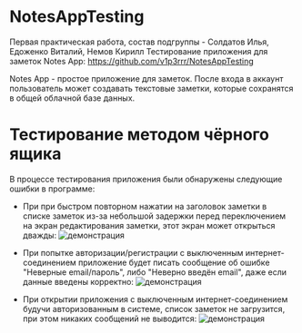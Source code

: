 # NotesAppTesting
Первая практическая работа, состав подгруппы - Солдатов Илья, Едоженко Виталий, Немов Кирилл
Тестирование приложения для заметок Notes App: https://github.com/v1p3rrr/NotesAppTesting

Notes App - простое приложение для заметок. После входа в аккаунт пользователь может создавать текстовые заметки, которые сохранятся в общей облачной базе данных.

# Тестирование методом чёрного ящика

В процессе тестирования приложения были обнаружены следующие ошибки в программе:


+ При при быстром повторном нажатии на заголовок заметки в списке заметок из-за небольшой задержки перед переключением на экран редактирования заметки, этот экран может открыться дважды: ![демонстрация](https://i.imgur.com/jQ2oQmW.gif)

+ При попытке авторизации/регистрации с выключенным интернет-соединением приложение будет писать сообщение об ошибке "Неверные email/пароль", либо "Неверно введён email", даже если данные введены корректно: ![демонстрация](https://i.imgur.com/wiCeXjj.png)

+ При открытии приложения с выключенным интернет-соединением будучи авторизованным в системе, список заметок не загрузится, при этом никаких сообщений не выводится: ![демонстрация](https://i.imgur.com/wRyAhOd.png)

